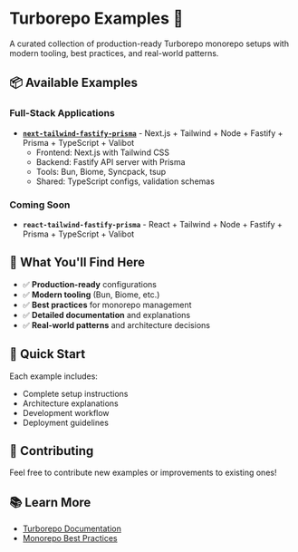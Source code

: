 # Turborepo Examples 🚀

A curated collection of production-ready Turborepo monorepo setups with modern tooling, best practices, and real-world patterns.

## 📦 Available Examples

### Full-Stack Applications
- **[`next-tailwind-fastify-prisma`](./next-tailwind-fastify-prisma/)** - Next.js + Tailwind + Node + Fastify + Prisma + TypeScript + Valibot
  - Frontend: Next.js with Tailwind CSS
  - Backend: Fastify API server with Prisma
  - Tools: Bun, Biome, Syncpack, tsup
  - Shared: TypeScript configs, validation schemas

### Coming Soon
- **`react-tailwind-fastify-prisma`** - React + Tailwind + Node + Fastify + Prisma + TypeScript + Valibot

## 🎯 What You'll Find Here
- ✅ **Production-ready** configurations
- ✅ **Modern tooling** (Bun, Biome, etc.)
- ✅ **Best practices** for monorepo management
- ✅ **Detailed documentation** and explanations
- ✅ **Real-world patterns** and architecture decisions

## 🚀 Quick Start
Each example includes:
- Complete setup instructions
- Architecture explanations  
- Development workflow
- Deployment guidelines

## 🤝 Contributing
Feel free to contribute new examples or improvements to existing ones!

## 📚 Learn More
- [Turborepo Documentation](https://turborepo.com/)
- [Monorepo Best Practices](https://turborepo.com/handbook)